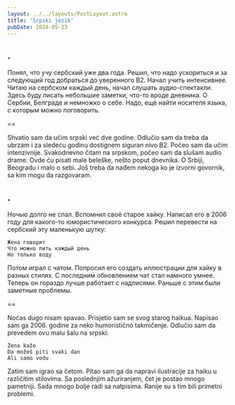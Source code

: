 ```yaml
---
layout: ../../layouts/PostLayout.astro
title: 'Srpski jezik'
pubDate: 2024-05-23
---
```


## .

Понял, что учу сербский уже два года. Решил, что надо ускориться и за следующий год добраться до уверенного B2. Начал учить интенсивнее. Читаю на сербском каждый день, начал слушать аудио-спектакли. Здесь буду писать небольшие заметки, что-то вроде дневника. О Сербии, Белграде и немножко о себе. Надо, ещё найти носителя языка, с которым можно поговорить.

==

Shvatio sam da učim srpski već dve godine. Odlučio sam da treba da ubrzam i za sledeću godinu dostignem siguran nivo B2. Počeo sam da učim intenzivnije. Svakodnevno čitam na srpskom, počeo sam da slušam audio drame. Ovde ću pisati male beleške, nešto poput dnevnika. O Srbiji, Beogradu i malo o sebi. Još treba da nađem nekoga ko je izvorni govornik, sa kim mogu da razgovaram.

## .

Ночью долго не спал. Вспомнил своё старое хайку. Написал его в 2006 году для какого-то юмористического конкурса. Решил перевести на сербский эту маленькую шутку:

```
Жена говорит
Что можно пить каждый день
Но только воду
```

Потом играл с чатом. Попросил его создать иллюстрации для хайку в разных стилях. С последним обновлением чат стал намного умнее. Теперь он гораздо лучше работает с надписями. Раньше с этим были заметные проблемы.

==

Noćas dugo nisam spavao. Prisjetio sam se svog starog haikua. Napisao sam ga 2006. godine za neko humoristično takmičenje. Odlučio sam da prevedem ovu malu šalu na srpski:

```
Žena kaže
Da možeš piti svaki dan
Ali samo vodu
```

Zatim sam igrao sa četom. Pitao sam ga da napravi ilustracije za haiku u različitim stilovima. Sa poslednjim ažuriranjem, čet je postao mnogo pametniji. Sada mnogo bolje radi sa natpisima. Ranije su s tim bili primetni problemi.
